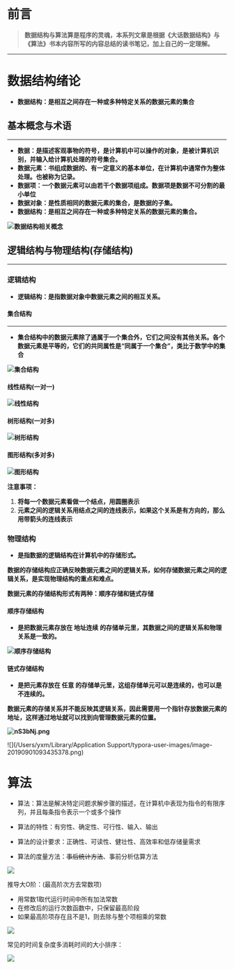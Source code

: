 # **前言**

> **数据结构与算法算是程序的灵魂，本系列文章是根据《大话数据结构》与《算法》书本内容所写的内容总结的读书笔记，加上自己的一定理解。**

---

# **数据结构绪论**

- **数据结构：是相互之间存在一种或多种特定关系的数据元素的集合**

## **基本概念与术语**

---

- **数据：是描述客观事物的符号，是计算机中可以操作的对象，是被计算机识别，并输入给计算机处理的符号集合。**
- **数据元素：书组成数据的、有一定意义的基本单位，在计算机中通常作为整体处理。也被称为记录。**
- **数据项：一个数据元素可以由若干个数据项组成。数据项是数据不可分割的最小单位**
- **数据对象：是性质相同的数据元素的集合，是数据的子集。**
- **数据结构：是相互之间存在一种或多种特定关系的数据元素的集合。**

**![数据结构相关概念](https://i.loli.net/2019/09/01/Z9uADXRG7HNpkbY.png)**



## **逻辑结构与物理结构(存储结构)**

---

### **逻辑结构**

- **逻辑结构：是指数据对象中数据元素之间的相互关系。**

#### **集合结构**

---

- **集合结构中的数据元素除了通属于一个集合外，它们之间没有其他关系。各个数据元素是平等的，它们的共同属性是“同属于一个集合”，类比于数学中的集合**

**![集合结构](https://s2.ax1x.com/2019/09/01/nSlNb4.png)**



#### **线性结构(一对一)**

**![线性结构](https://s2.ax1x.com/2019/09/01/nS1gS0.png)**

#### **树形结构(一对多)**

**![树形结构](https://s2.ax1x.com/2019/09/01/nS12lV.png)**

#### **图形结构(多对多)**

**![图形结构](https://s2.ax1x.com/2019/09/01/nS1RyT.png)**



**注意事项：**

1. **将每一个数据元素看做一个结点，用圆圈表示**
2. **元素之间的逻辑关系用结点之间的连线表示，如果这个关系是有方向的，那么用带箭头的连线表示**



### **物理结构**

- **是指数据的逻辑结构在计算机中的存储形式。**

**数据的存储结构应正确反映数据元素之间的逻辑关系，如何存储数据元素之间的逻辑关系，是实现物理结构的重点和难点。**

**数据元素的存储结构形式有两种：顺序存储和链式存储**

#### **顺序存储结构**

- **是把数据元素存放在 地址连续 的存储单元里，其数据之间的逻辑关系和物理关系是一致的。**

**![顺序存储结构](https://s2.ax1x.com/2019/09/01/nS3J74.png)**

#### **链式存储结构**

- **是把元素存放在 任意 的存储单元里，这组存储单元可以是连续的，也可以是不连续的。**

**数据元素的存储关系并不能反映其逻辑关系，因此需要用一个指针存放数据元素的地址，这样通过地址就可以找到向管理数据元素的位置。**

**![nS3bNj.png](https://s2.ax1x.com/2019/09/01/nS3bNj.png)**



![](/Users/yxm/Library/Application Support/typora-user-images/image-20190901093435378.png)







# 算法

- 算法：算法是解决特定问题求解步骤的描述，在计算机中表现为指令的有限序列，并且每条指令表示一个或多个操作

- 算法的特性：有穷性、确定性、可行性、输入、输出
- 算法的设计要求：正确性、可读性、健壮性、高效率和低存储量需求
- 算法的度量方法：~~事后统计方法~~、事前分析估算方法

![](https://s2.ax1x.com/2019/09/01/nS8IR1.png)

推导大O阶：(最高阶次方去常数项)

- 用常数1取代运行时间中所有加法常数
- 在修改后的运行次数函数中，只保留最高阶段
- 如果最高阶项存在且不是1，则去除与整个项相乘的常数

![](https://s2.ax1x.com/2019/09/01/nSGMLT.png)

常见的时间复杂度多消耗时间的大小排序：

![](https://s2.ax1x.com/2019/09/01/nSGleU.png)


